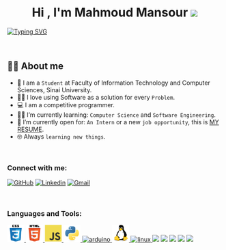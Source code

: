 <h1 align="center">Hi , I'm Mahmoud Mansour <img src="https://media.giphy.com/media/hvRJCLFzcasrR4ia7z/giphy.gif" width="35"></h1>

[![Typing SVG](https://readme-typing-svg.herokuapp.com?color=%2333DC2B&center=true&vCenter=true&width=800&lines=IT%26CS+student;Competitive+programmer;I+love+car+racing;Reading+books;IF+YOU+ARE+IN+A+BAD+MODE+TRY+TO+CODE)](https://git.io/typing-svg)

<br>
<p><img align="right" width="50%" src="https://raw.githubusercontent.com/Adam-pw/Adam-pw/main/animation_500_kxa883sd.gif" alt="" /></p>

## :sassy_man:  About me
- :school: I am a `Student` at Faculty of Information Technology and Computer Sciences, Sinai University.
- :technologist: I love using Software as a solution for every `Problem`.
- :computer: I am a competitive programmer.
- :student: I’m currently learning: `Computer Science` and `Software Engineering`.
- :thinking: I’m currently open for: `An Intern` or a new `job opportunity`, this is [MY RESUME](https://drive.google.com/file/d/1rz9vhbpWTf8aVo1r3eI6ky5HAH189RgE/view?usp=sharing).
- :nerd_face: Always `learning new things`.

<br>

<h3 align="left">Connect with me:</h3>

[![GitHub](https://img.shields.io/badge/-Github-000?style=flat&logo=Github&logoColor=white)](https://github.com/MahmoudMansour27)
[![Linkedin](https://img.shields.io/badge/-LinkedIn-blue?style=flat&logo=Linkedin&logoColor=white)](https://www.linkedin.com/in/mahmoud-mansour-53a2231b0/)
[![Gmail](https://img.shields.io/badge/-Gmail-c14438?style=flat&logo=Gmail&logoColor=white)](mailto:mahmoudmansour1082003@gmail.com
)


<br>

<h3 align="left">Languages and Tools:</h3>
<p align="left"><a href="https://www.w3schools.com/css/" target="_blank"
    rel="noreferrer"> <img
      src="https://raw.githubusercontent.com/devicons/devicon/master/icons/css3/css3-original-wordmark.svg" alt="css3"
      width="40" height="40" /> </a> <a href="https://www.w3.org/html/" target="_blank" rel="noreferrer"> <img
      src="https://raw.githubusercontent.com/devicons/devicon/master/icons/html5/html5-original-wordmark.svg"
      alt="html5" width="40" height="40" /> </a> <a href="https://developer.mozilla.org/en-US/docs/Web/JavaScript" target="_blank"
    rel="noreferrer"> <img
      src="https://raw.githubusercontent.com/devicons/devicon/master/icons/javascript/javascript-original.svg"
      alt="javascript" width="40" height="40" /> </a> <a href="https://www.python.org" target="_blank" rel="noreferrer"> <img
      src="https://raw.githubusercontent.com/devicons/devicon/master/icons/python/python-original.svg" alt="python"
      width="40" height="40" /> </a> <a href="https://www.arduino.cc/" target="_blank"> <img src="https://cdn.worldvectorlogo.com/logos/arduino-1.svg" alt="arduino" width="40" height="40"/> </a> <a href="https://www.linux.org/" target="_blank"> <img src="https://raw.githubusercontent.com/devicons/devicon/master/icons/linux/linux-original.svg" alt="linux" width="40" height="40"/> </a><a href="" target="_blank"> <img src="https://raw.githubusercontent.com/prathimacode-hub/prathimacode-hub/main/TechStack/Visual%20Studio%20Code.png" alt="linux" width="40" height="40"/><a href="" target="_blank"> <img src="https://img.icons8.com/color/48/000000/pycharm.png"/></a>
      <a href="" target="_blank"> <img src="https://img.icons8.com/color/48/000000/intellij-idea.png"/></a>
      <a href="" target="_blank"> <img src="https://img.icons8.com/color/48/000000/flutter.png"/></a>
      <a href="" target="_blank"> <img src="https://img.icons8.com/color/48/000000/dart.png"/></a>
      <a href="" target="_blank"> <img src="https://img.icons8.com/color/48/000000/office-365.png"/></a>
      </p>

<br>

